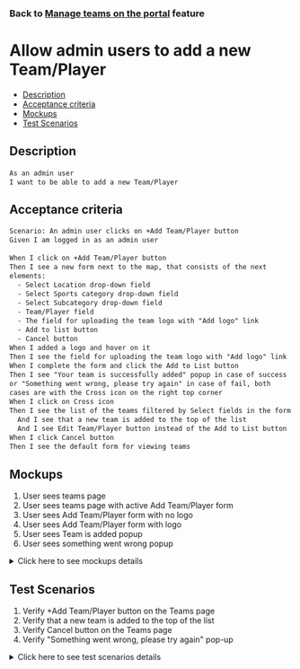 ### Back to [Manage teams on the portal](../../) feature

# Allow admin users to add a new Team/Player

- [Description](#description)
- [Acceptance criteria](#acceptance-criteria)
- [Mockups](#mockups)
- [Test Scenarios](#test-scenarios)

## Description

    As an admin user
    I want to be able to add a new Team/Player

## Acceptance criteria

    Scenario: An admin user clicks on +Add Team/Player button
    Given I am logged in as an admin user

    When I click on +Add Team/Player button
    Then I see a new form next to the map, that consists of the next elements:
      - Select Location drop-down field
      - Select Sports category drop-down field
      - Select Subcategory drop-down field
      - Team/Player field
      - The field for uploading the team logo with "Add logo" link
      - Add to list button
      - Cancel button
    When I added a logo and hover on it
    Then I see the field for uploading the team logo with "Add logo" link
    When I complete the form and click the Add to List button
    Then I see "Your team is successfully added" popup in case of success or "Something went wrong, please try again" in case of fail, both cases are with the Cross icon on the right top corner
    When I click on Cross icon
    Then I see the list of the teams filtered by Select fields in the form
      And I see that a new team is added to the top of the list
      And I see Edit Team/Player button instead of the Add to List button
    When I click Cancel button
    Then I see the default form for viewing teams

## Mockups

1. User sees teams page
2. User sees teams page with active Add Team/Player form
3. User sees Add Team/Player form with no logo
4. User sees Add Team/Player form with logo
5. User sees Team is added popup
6. User sees something went wrong popup

<details>
  <summary>Click here to see mockups details</summary>

**1. User sees teams page:**

![Teams page Screen](/products/sport_news_portal/web_application_features/manage_the_teams/images/teams_page.png)

**2. User sees teams page with active Add Team/Player form:**

![Add Team/Player Active form Screen](/products/sport_news_portal/web_application_features/manage_the_teams/images/teams_page_with_active_save_cancel.png)

**3. User sees Add Team/Player form with no logo:**

![Add Team/Player form with no logo Screen](/products/sport_news_portal/web_application_features/manage_the_teams/images/add_team_player_no_logo.png)

**4. User sees Add Team/Player form with logo:**

![Add Team/Player form with logo Screen](/products/sport_news_portal/web_application_features/manage_the_teams/images/add_team_player_with_logo.png)

**5. User sees Team is added popup:**

![Team is added Screen](/products/sport_news_portal/web_application_features/manage_the_teams/images/team_added_popup.png)

**6. User sees something went wrong popup:**

![Something went wrong popup](/products/sport_news_portal/web_application_features/manage_the_teams/images/something_went_wrong_popup.png)

</details>

## Test Scenarios

1. Verify +Add Team/Player button on the Teams page
2. Verify that a new team is added to the top of the list
3. Verify Cancel button on the Teams page
4. Verify "Something went wrong, please try again" pop-up

<details>
  <summary>Click here to see test scenarios details</summary>

### **#1. Verify +Add Team/Player button on the Teams page**

|#|Steps|Expected Result
------|-------|----------
|1|Go to sport news site|
|2|Log in your admin account|
|3|Click on Teams icon on the left sidebar|Admin user is navigated to teams page
|4|Click on +Add Team/Player button|A new form next to the map appears, that consists of the next elements<br>- Select Location drop-down field<br>- Select Sports category drop-down field<br>- Select Subcategory drop-down field<br>- Team/Player field<br>- The field for uploading the team logo with "Add logo" link<br>- Add to list button<br>- Cancel button
|5|Complete the form and click the Add to List button|"Your team is successfully added" popup in case of success

### **#2. Verify that a new team is added to the top of the list**

|#|Steps|Expected Result
------|-------|----------
|1|Go to sport news site|
|2|Log in your admin account|
|3|Click on Teams icon on the left sidebar|Admin user is navigated to teams page
|4|Click on +Add Team/Player button|
|5|Complete the form and click the Add to List button|"Your team is successfully added" popup in case of success
|6|Click on Cross button of the "Your team is successfully added" popup|A new team is added to the top of the list filtered by Select fields

### **#3. Verify Cancel button on the Teams page**

|#|Steps|Expected Result
------|-------|----------
|1|Go to sport news site|
|2|Log in your admin account|
|3|Click on Teams icon on the left sidebar|Admin user is navigated to teams page
|4|Click on +Add Team/Player button|A new form next to the map appears
|5|Complete the form and click the Cancel button|The default form for viewing teams is shown

### **#4. Verify "Something went wrong, please try again" pop-up**

|#|Steps|Expected Result
------|-------|----------
|1|Go to sport news site|
|2|Log in your admin account|
|3|Click on Teams icon on the left sidebar|Admin user is navigated to teams page
|4|Click on +Add Team/Player button|A new form next to the map appears, that consists of the next elements<br>- Select Location drop-down field<br>- Select Sports category drop-down field<br>- Select Subcategory drop-down field<br>- Team/Player field<br>- The field for uploading the team logo with "Add logo" link<br>- Add to list button<br>- Cancel button
|5|Complete the form|
|6|Imitate some network disconnection and stabilize it again|
|7|Click the Add to List button|"Something went wrong, please try again" popup in case of fail

</details>
